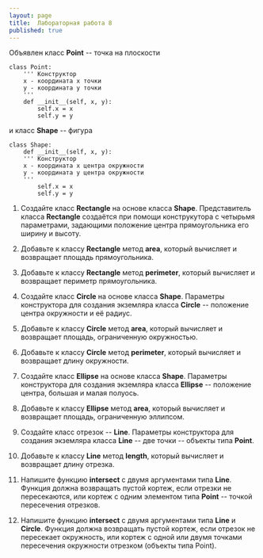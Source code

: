 ```yaml
---
layout: page
title:  Лабораторная работа 8
published: true
---
```


Объявлен класс **Point** -- точка на плоскости

~~~
class Point:
    ''' Конструктор 
    x - координата x точки
    y - координата y точки
    '''
    def __init__(self, x, y):
        self.x = x
        self.y = y
~~~

и класс **Shape** -- фигура

~~~
class Shape:
    def __init__(self, x, y):
    ''' Конструктор 
    x - координата x центра окружности
    y - координата y центра окружности
    '''
        self.x = x
        self.y = y
~~~

1. Создайте класс **Rectangle** на основе класса **Shape**. Представитель класса **Rectangle** создаётся при помощи конструкутора с четырьмя параметрами, задающими положение центра прямоугольника его ширину и высоту. 

1. Добавьте к классу **Rectangle** метод **area**, который вычисляет и возвращает площадь прямоугольника. 

1. Добавьте к классу **Rectangle** метод **perimeter**, который вычисляет и возвращает периметр прямоугольника. 

1. Создайте класс **Circle** на основе класса **Shape**. Параметры конструктора для создания экземляра класса **Circle** -- положение центра окружности и её радиус. 

1. Добавьте к классу **Circle** метод **area**, который вычисляет и возвращает площадь, ограниченную окружностью. 

1. Добавьте к классу **Circle** метод **perimeter**, который вычисляет и возвращает длину окружности. 

1. Создайте класс **Ellipse** на основе класса **Shape**. Параметры конструктора для создания экземляра класса **Ellipse** -- положение центра, большая и малая полуось. 

1. Добавьте к классу **Ellipse** метод **area**, который вычисляет и возвращает площадь, ограниченную эллипсом. 

1. Создайте класс отрезок -- **Line**. Параметры конструктора для создания экземляра класса **Line** -- две точки -- объекты типа **Point**. 

1. Добавьте к классу **Line** метод **length**, который вычисляет и возвращает длину отрезка. 

1. Напишите функцию **intersect** с двумя аргументами типа **Line**. Функция должна возвращать пустой кортеж, если отрезки не пересекаются, или кортеж с одним элементом типа **Point** -- точкой пересечения отрезков.

1. Напишите функцию **intersect** с двумя аргументами типа **Line** и **Circle**. Функция должна возвращать пустой кортеж, если отрезок не пересекает окружность, или кортеж с одной или двумя точками пересечения окружности отрезком (объекты типа Point).
